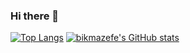 ### Hi there 👋

[![Top Langs](https://github-readme-stats.vercel.app/api/top-langs/?username=bikmazefe)](https://github.com/bikmazefe/github-readme-stats)
[![bikmazefe's GitHub stats](https://github-readme-stats.vercel.app/api?username=bikmazefe&show_icons=true&theme=gradient)](https://github.com/bikmazefe/github-readme-stats)

<!--
**bikmazefe/bikmazefe** is a ✨ _special_ ✨ repository because its `README.md` (this file) appears on your GitHub profile.

Here are some ideas to get you started:

- 🔭 I’m currently working on ...
- 🌱 I’m currently learning ...
- 👯 I’m looking to collaborate on ...
- 🤔 I’m looking for help with ...
- 💬 Ask me about ...
- 📫 How to reach me: ...
- 😄 Pronouns: ...
- ⚡ Fun fact: ...
-->
